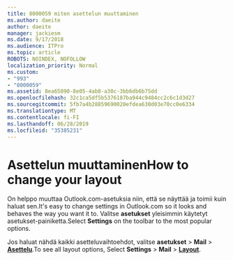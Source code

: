 ```yaml
---
title: 8000059 miten asettelun muuttaminen
ms.author: daeite
author: daeite
manager: jackiesm
ms.date: 9/17/2018
ms.audience: ITPro
ms.topic: article
ROBOTS: NOINDEX, NOFOLLOW
localization_priority: Normal
ms.custom:
- "993"
- "8000059"
ms.assetid: 8ea65090-8e05-4ab8-a30c-3bb6db6b75dd
ms.openlocfilehash: 32c1ca5df5b5376187ba944c9484cc2c6c1d3d27
ms.sourcegitcommit: 5fb7a4b28859690020efdea630d03e70cc0e6334
ms.translationtype: MT
ms.contentlocale: fi-FI
ms.lasthandoff: 06/28/2019
ms.locfileid: "35385231"
---
```

# <a name="how-to-change-your-layout"></a><span data-ttu-id="4856b-102">Asettelun muuttaminen</span><span class="sxs-lookup"><span data-stu-id="4856b-102">How to change your layout</span></span>

<span data-ttu-id="4856b-103">On helppo muuttaa Outlook.com-asetuksia niin, että se näyttää ja toimii kuin haluat sen.</span><span class="sxs-lookup"><span data-stu-id="4856b-103">It's easy to change settings in Outlook.com so it looks and behaves the way you want it to.</span></span> <span data-ttu-id="4856b-104">Valitse **asetukset** yleisimmin käytetyt asetukset-painiketta.</span><span class="sxs-lookup"><span data-stu-id="4856b-104">Select **Settings** on the toolbar to the most popular options.</span></span>

<span data-ttu-id="4856b-105">Jos haluat nähdä kaikki asetteluvaihtoehdot, valitse **asetukset** > **Mail** > [**Asettelu**](https://outlook.live.com/mail/options/mail/layout).</span><span class="sxs-lookup"><span data-stu-id="4856b-105">To see all layout options, Select **Settings** > **Mail** > [**Layout**](https://outlook.live.com/mail/options/mail/layout).</span></span>
  
